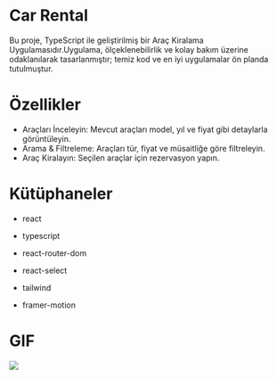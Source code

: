 # Car Rental
Bu proje, TypeScript ile geliştirilmiş bir Araç Kiralama Uygulamasıdır.Uygulama, ölçeklenebilirlik ve kolay bakım üzerine odaklanılarak tasarlanmıştır; temiz kod ve en iyi uygulamalar ön planda tutulmuştur.

# Özellikler
- Araçları İnceleyin: Mevcut araçları model, yıl ve fiyat gibi detaylarla görüntüleyin.
- Arama & Filtreleme: Araçları tür, fiyat ve müsaitliğe göre filtreleyin.
- Araç Kiralayın: Seçilen araçlar için rezervasyon yapın.



# Kütüphaneler

- react

- typescript

- react-router-dom

- react-select

- tailwind

- framer-motion

# GIF

![](images/ts-carrental.gif)